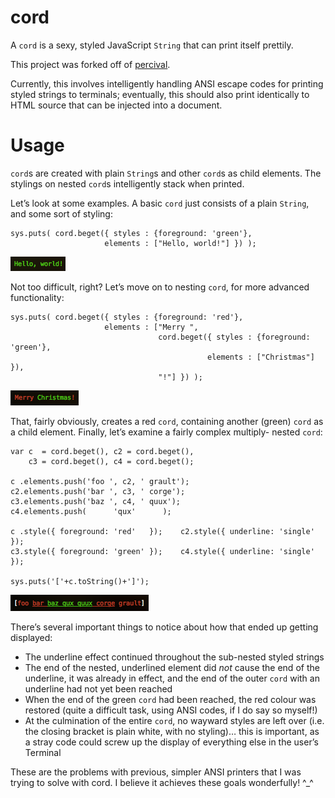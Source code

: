 cord
====
A `cord` is a sexy, styled JavaScript `String` that can print itself prettily.

This project was forked off of [percival][].

Currently, this involves intelligently handling ANSI escape codes for printing
styled strings to terminals; eventually, this should also print identically to
HTML source that can be injected into a document.

  [percival]: http://github.com/elliottcable/percival "Pompous pretty-printer"

Usage
=====
`cord`s are created with plain `String`s and other `cord`s as child elements.
The stylings on nested `cord`s intelligently stack when printed.

Let’s look at some examples. A basic `cord` just consists of a plain `String`,
and some sort of styling:

    sys.puts( cord.beget({ styles : {foreground: 'green'},
                         elements : ["Hello, world!"] }) );
![Basic example of a `cord`][basic]

Not too difficult, right? Let’s move on to nesting `cord`, for more advanced
functionality:

    sys.puts( cord.beget({ styles : {foreground: 'red'},
                         elements : ["Merry ",
                                     cord.beget({ styles : {foreground: 'green'},
                                                elements : ["Christmas"] }),
                                     "!"] }) );
![A nested `cord`][nested]

That, fairly obviously, creates a red `cord`, containing another (green)
`cord` as a child element. Finally, let’s examine a fairly complex multiply-
nested `cord`:

    var c  = cord.beget(), c2 = cord.beget(),
        c3 = cord.beget(), c4 = cord.beget();
    
    c .elements.push('foo ', c2, ' grault');
    c2.elements.push('bar ', c3, ' corge');
    c3.elements.push('baz ', c4, ' quux');
    c4.elements.push(      'qux'      );
    
    c .style({ foreground: 'red'   });    c2.style({ underline: 'single' });
    c3.style({ foreground: 'green' });    c4.style({ underline: 'single' });
    
    sys.puts('['+c.toString()+']');
![Quite a complex `cord`][complex]

There’s several important things to notice about how that ended up getting
displayed:

- The underline effect continued throughout the sub-nested styled strings
- The end of the nested, underlined element did *not* cause the end of the
  underline, it was already in effect, and the end of the outer `cord` with an
  underline had not yet been reached
- When the end of the green `cord` had been reached, the red colour was
  restored (quite a difficult task, using ANSI codes, if I do say so myself!)
- At the culmination of the entire `cord`, no wayward styles are left over
  (i.e. the closing bracket is plain white, with no styling)… this is
  important, as a stray code could screw up the display of everything else in
  the user’s Terminal

These are the problems with previous, simpler ANSI printers that I was trying
to solve with cord. I believe it achieves these goals wonderfully! ^_^

  [basic]: http://github.com/elliottcable/cord/raw/Master/examples/basic.png
  [nested]: http://github.com/elliottcable/cord/raw/Master/examples/nested.png
  [complex]: http://github.com/elliottcable/cord/raw/Master/examples/complex.png
